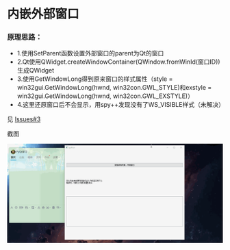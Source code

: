 # 内嵌外部窗口

### 原理思路：
 - 1.使用SetParent函数设置外部窗口的parent为Qt的窗口
 - 2.Qt使用QWidget.createWindowContainer(QWindow.fromWinId(窗口ID))生成QWidget
 - 3.使用GetWindowLong得到原来窗口的样式属性（style = win32gui.GetWindowLong(hwnd, win32con.GWL_STYLE)和exstyle = win32gui.GetWindowLong(hwnd, win32con.GWL_EXSTYLE)）
 - 4.这里还原窗口后不会显示，用spy++发现没有了WS_VISIBLE样式（未解决）

见 [Issues#3](https://github.com/892768447/PyQt/issues/3)

截图

![1](ScreenShot/1.gif)
